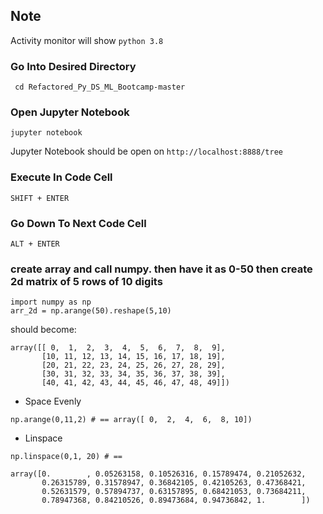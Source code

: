 ## Note

Activity monitor will show `python 3.8`

### Go Into Desired Directory

```
 cd Refactored_Py_DS_ML_Bootcamp-master
```

### Open Jupyter Notebook

```
jupyter notebook
```

Jupyter Notebook should be open on `http://localhost:8888/tree`

### Execute In Code Cell

`SHIFT + ENTER`

### Go Down To Next Code Cell

`ALT + ENTER`

### create array and call numpy. then have it as 0-50 then create 2d matrix of 5 rows of 10 digits

```
import numpy as np
arr_2d = np.arange(50).reshape(5,10)
```

should become:

```
array([[ 0,  1,  2,  3,  4,  5,  6,  7,  8,  9],
       [10, 11, 12, 13, 14, 15, 16, 17, 18, 19],
       [20, 21, 22, 23, 24, 25, 26, 27, 28, 29],
       [30, 31, 32, 33, 34, 35, 36, 37, 38, 39],
       [40, 41, 42, 43, 44, 45, 46, 47, 48, 49]])
```

- Space Evenly

```
np.arange(0,11,2) # == array([ 0,  2,  4,  6,  8, 10])
```

- Linspace

```
np.linspace(0,1, 20) # ==

array([0.        , 0.05263158, 0.10526316, 0.15789474, 0.21052632,
       0.26315789, 0.31578947, 0.36842105, 0.42105263, 0.47368421,
       0.52631579, 0.57894737, 0.63157895, 0.68421053, 0.73684211,
       0.78947368, 0.84210526, 0.89473684, 0.94736842, 1.        ])
```
